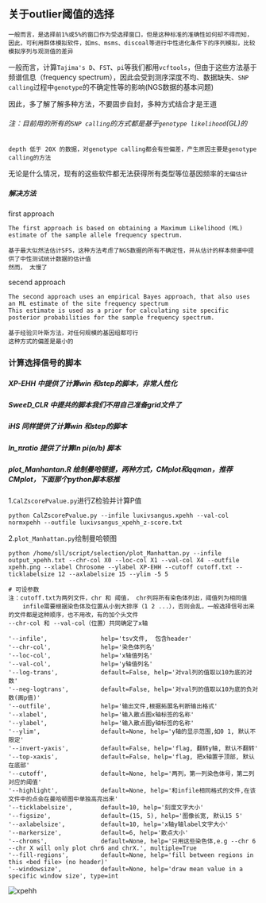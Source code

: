 ## 关于outlier阈值的选择
```
一般而言，是选择前1%或5%的窗口作为受选择窗口，但是这种标准的准确性如何却不得而知，因此，可利用群体模拟软件，如ms、msms、discoal等进行中性进化条件下的序列模拟，比较模拟序列与观测值的差异
```
一般而言，计算`Tajima's D`、`FST`、`pi`等我们都用`vcftools`，但由于这些方法基于频谱信息（frequency spectrum），因此会受到测序深度不均、数据缺失、`SNP calling`过程中`genotype`的不确定性等的影响(NGS数据的基本问题)

因此，多了解了解多种方法，不要固步自封，多种方式结合才是王道
###### 注：目前用的所有的`SNP calling`的方式都是基于`genotype likelihood`(GL)的
```
depth 低于 20X 的数据，对genotype calling都会有些偏差，产生原因主要是genotype calling的方法
```
无论是什么情况，现有的这些软件都无法获得所有类型等位基因频率的`无偏估计`

##### 解决方法
first approach 
```
The first approach is based on obtaining a Maximum Likelihood (ML) estimate of the sample allele frequency spectrum.

基于最大似然法估计SFS，这种方法考虑了NGS数据的所有不确定性，并从估计的样本频谱中提供了中性测试统计数据的估计值
然而， 太慢了
```
secend approach
```
The second approach uses an empirical Bayes approach, that also uses an ML estimate of the site frequency spectrum
This estimate is used as a prior for calculating site specific posterior probabilities for the sample frequency spectrum. 

基于经验贝叶斯方法，对任何规模的基因组都可行
这种方式的偏差是最小的
```
### 计算选择信号的脚本
##### XP-EHH 中提供了计算win 和step的脚本，非常人性化
##### SweeD_CLR 中提共的脚本我们不用自己准备grid文件了
##### iHS 同样提供了计算win 和step的脚本
##### ln_πratio 提供了计算ln pi(a/b) 脚本
##### plot_Manhantan.R 绘制曼哈顿提，两种方式，CMplot和qqman，推荐CMplot，下面那个python脚本怒推

1.`CalZscorePvalue.py`进行Z检验并计算P值
```
python CalZscorePvalue.py --infile luxivsangus.xpehh --val-col normxpehh --outfile luxivsangus_xpehh_z-score.txt
```
2.`plot_Manhattan.py`绘制曼哈顿图
```
python /home/sll/script/selection/plot_Manhattan.py --infile output_xpehh.txt --chr-col X0 --loc-col X1 --val-col X4 --outfile xpehh.png --xlabel Chrosome --ylabel XP-EHH --cutoff cutoff.txt --ticklabelsize 12 --axlabelsize 15 --ylim -5 5

# 可设参数
注：cutoff.txt为两列文件，chr 和 阈值， chr列将所有染色体列出，阈值列为相同值
    infile需要根据染色体及位置从小到大排序（1 2 ...），否则会乱，一般选择信号出来的文件都是这种顺序，也不用改，有的加个头文件
--chr-col 和 --val-col（位置）共同确定了x轴

'--infile',               help='tsv文件,  包含header'
'--chr-col',              help='染色体列名'
'--loc-col',              help='x轴值列名'
'--val-col',              help='y轴值列名'
'--log-trans',            default=False, help='对val列的值取以10为底的对数'
'--neg-logtrans',         default=False, help='对val列的值取以10为底的负对数(画p值)'
'--outfile',              help='输出文件,根据拓展名判断输出格式'
'--xlabel',               help='输入散点图x轴标签的名称'
'--ylabel',               help='输入散点图y轴标签的名称'
'--ylim',                 default=None, help='y轴的显示范围,如0 1, 默认不限定'
'--invert-yaxis',         default=False, help='flag, 翻转y轴, 默认不翻转'
'--top-xaxis',            default=False, help='flag, 把x轴置于顶部, 默认在底部'
'--cutoff',               default=None, help='两列，第一列染色体号，第二列对应的阈值'
'--highlight',            default=None, help='和infile相同格式的文件,在该文件中的点会在曼哈顿图中单独高亮出来'
'--ticklabelsize',        default=10, help='刻度文字大小'
'--figsize',              default=(15, 5), help='图像长宽, 默认15 5'
'--axlabelsize',          default=10, help='x轴y轴label文字大小'
'--markersize',           default=6, help='散点大小'
'--chroms',               default=None, help='只用这些染色体,e.g --chr 6 --chr X will only plot chr6 and chrX.', multiple=True
'--fill-regions',         default=None, help='fill between regions in this <bed file> (no header)'
'--windowsize',           default=None, help='draw mean value in a specific window size', type=int
```
![xpehh](https://github.com/Crazzy-Rabbit/Script-in-Bio/assets/111029483/003002ea-d0ba-46e2-a66a-f0177cc9eb03)
